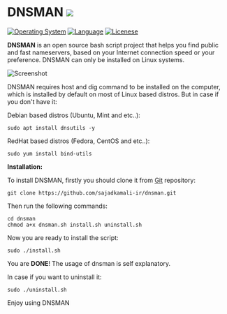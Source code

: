 # DNSMAN ![](https://sajadkamali.ir/public_images/DNS-A.png)
[![Operating System](https://img.shields.io/badge/OS-GNU%20Linux-red)](https://www.gnu.org/home.en.html/) [![Language](https://img.shields.io/badge/Language-Bash%20Script-green)](https://www.gnu.org/software/bash/) [![Licenese](https://img.shields.io/badge/Licenese-GPL%20V3-blue)](https://www.gnu.org/licenses/gpl-3.0.en.html)


**DNSMAN** is an open source bash script project that helps you find public and fast nameservers, based on
your Internet connection speed or your preference. DNSMAN can only be installed on Linux systems.

![Screenshot](https://sajadkamali.ir/public_images/DNSMANN.png)

DNSMAN requires host and dig command to be installed on the computer, which is installed by default on
most of Linux based distros. But in case if you don't have it:

Debian based distros (Ubuntu, Mint and etc..):

    sudo apt install dnsutils -y

RedHat based distros (Fedora, CentOS and etc..):

    sudo yum install bind-utils
    
**Installation:**

To install DNSMAN, firstly you should clone it from [Git](https://github.com/sqlmapproject/sqlmap) repository:

    git clone https://github.com/sajadkamali-ir/dnsman.git


Then run the following commands:

    cd dnsman
    chmod a+x dnsman.sh install.sh uninstall.sh


Now you are ready to install the script:

    sudo ./install.sh
 
 
You are **DONE**! The usage of dnsman is self explanatory.

In case if you want to uninstall it:

    sudo ./uninstall.sh
 
Enjoy using DNSMAN
